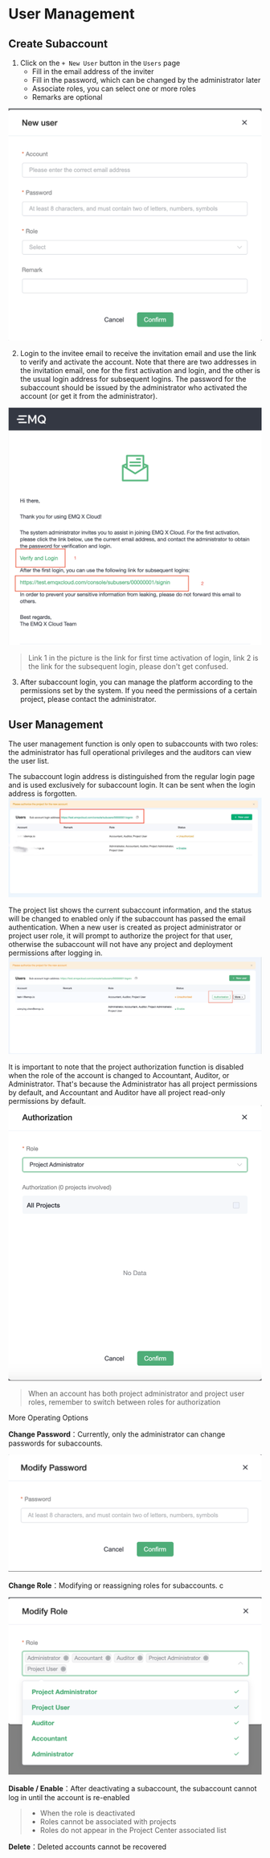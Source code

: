 
# User Management

## Create Subaccount
1. Click on the `+ New User` button in the `Users` page
	* Fill in the email address of the inviter
	* Fill in the password, which can be changed by the administrator later
	* Associate roles, you can select one or more roles
	* Remarks are optional

![default_project](./_assets/create_step1.png)


2. Login to the invitee email to receive the invitation email and use the link to verify and activate the account. Note that there are two addresses in the invitation email, one for the first activation and login, and the other is the usual login address for subsequent logins. The password for the subaccount should be issued by the administrator who activated the account (or get it from the administrator).

![default_project](./_assets/create_step2.png)

 > Link 1 in the picture is the link for first time activation of login, link 2 is the link for the subsequent login, please don't get confused.



3. After subaccount login, you can manage the platform according to the permissions set by the system. If you need the permissions of a certain project, please contact the administrator.


## User Management

The user management function is only open to subaccounts with two roles: the administrator has full operational privileges and the auditors can view the user list.

The subaccount login address is distinguished from the regular login page and is used exclusively for subaccount login. It can be sent when the login address is forgotten.
![default_project](./_assets/userpage_url.png)


The project list shows the current subaccount information, and the status will be changed to enabled only if the subaccount has passed the email authentication. When a new user is created as project administrator or project user role, it will prompt to authorize the project for that user, otherwise the subaccount will not have any project and deployment permissions after logging in.
![default_project](./_assets/create_warning.png)


It is important to note that the project authorization function is disabled when the role of the account is changed to Accountant, Auditor, or Administrator. That's because the Administrator has all project permissions by default, and Accountant and Auditor have all project read-only permissions by default.
![default_project](./_assets/authorize.png)
 > When an account has both project administrator and project user roles, remember to switch between roles for authorization


More Operating Options

**Change Password**：Currently, only the administrator can change passwords for subaccounts.

![default_project](./_assets/more_1.png)

**Change Role**：Modifying or reassigning roles for subaccounts. c

![default_project](./_assets/more_2.png)

**Disable / Enable**：After deactivating a subaccount, the subaccount cannot log in until the account is re-enabled
> * When the role is deactivated
> * Roles cannot be associated with projects
> * Roles do not appear in the Project Center associated list
	

**Delete**：Deleted accounts cannot be recovered